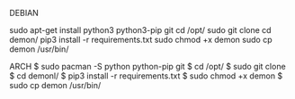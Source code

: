 
DEBIAN

 sudo apt-get install python3 python3-pip git
 cd /opt/
 sudo git clone
 cd demon/
 pip3 install -r requirements.txt
 sudo chmod +x demon
 sudo cp demon /usr/bin/




 ARCH
 $ sudo pacman -S python python-pip git
$ cd /opt/
$ sudo git clone
$ cd demonl/
$ pip3 install -r requirements.txt
$ sudo chmod +x demon
$ sudo cp demon /usr/bin/
